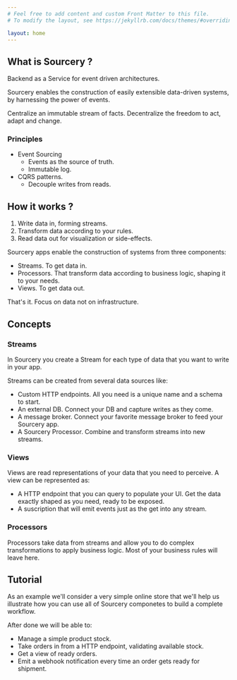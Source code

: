 ```yaml
---
# Feel free to add content and custom Front Matter to this file.
# To modify the layout, see https://jekyllrb.com/docs/themes/#overriding-theme-defaults

layout: home
---
```


## What is Sourcery ?
Backend as a Service for event driven architectures. 

Sourcery enables the construction of easily extensible data-driven systems, by harnessing the power of events.

Centralize an immutable stream of facts.
Decentralize the freedom to act, adapt and change.

### Principles

- Event Sourcing
  - Events as the source of truth.
  - Immutable log.
- CQRS patterns.
  - Decouple writes from reads.

## How it works ?

1. Write data in, forming streams.
2. Transform data according to your rules.
3. Read data out for visualization or side-effects.

Sourcery apps enable the construction of systems from three components:

- Streams. To get data in.
- Processors. That transform data according to business logic, shaping it to your needs.
- Views. To get data out.

That's it. Focus on data not on infrastructure.

## Concepts

### Streams

In Sourcery you create a Stream for each type of data that you want to write in your app.

Streams can be created from several data sources like:
- Custom HTTP endpoints. All you need is a unique name and a schema to start.
- An external DB. Connect your DB and capture writes as they come.
- A message broker. Connect your favorite message broker to feed your Sourcery app.
- A Sourcery Processor. Combine and transform streams into new streams.

### Views

Views are read representations of your data that you need to perceive. A view can be represented as:

- A HTTP endpoint that you can query to populate your UI. Get the data exactly shaped as you need, ready to be exposed.
- A suscription that will emit events just as the get into any stream.

### Processors

Processors take data from streams and allow you to do complex transformations to apply business logic. Most of your business rules will leave here.

## Tutorial

As an example we'll consider a very simple online store that we'll help us illustrate how you can use all of Sourcery componetes to build a complete workflow.

After done we will be able to:

- Manage a simple product stock.
- Take orders in from a HTTP endpoint, validating available stock.
- Get a view of ready orders.
- Emit a webhook notification every time an order gets ready for shipment.

